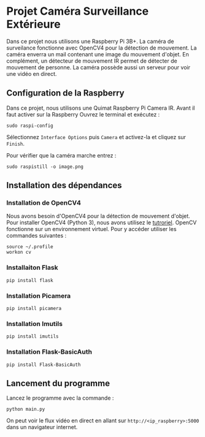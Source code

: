 # Projet Caméra Surveillance Extérieure

Dans ce projet nous utilisons une Raspberry Pi 3B+. 
La caméra de surveilance fonctionne avec OpenCV4 pour la détection de mouvement. La caméra enverra un mail contenant une image du mouvement d'objet. En complément, un détecteur de mouvement IR permet de détecter de mouvement de personne. La caméra possède aussi un serveur pour voir une vidéo en direct.

## Configuration de la Raspberry
Dans ce projet, nous utilisons une Quimat Raspberry Pi Camera IR. Avant il faut activer sur la Raspberry 
Ouvrez le terminal et exécutez :
````
sudo raspi-config
`````
Sélectionnez `Interface Options` puis `Camera` et activez-la et cliquez sur `Finish`.

Pour vérifier que la caméra marche entrez :
`````
sudo raspistill -o image.png
``````
## Installation des dépendances
### Installation de OpenCV4
Nous avons besoin d'OpenCV4 pour la détection de mouvement d'objet. Pour installer OpenCV4 (Python 3), nous avons utilisez le [tutroriel](https://www.pyimagesearch.com/2018/09/26/install-opencv-4-on-your-raspberry-pi/).
OpenCV fonctionne sur un environnement virtuel. Pour y accéder utiliser les commandes suivantes :
``````
source ~/.profile
workon cv
```````

### Installaiton Flask

`````
pip install flask
`````

### Installation Picamera

`````
pip install picamera
`````

### Installation Imutils

`````
pip install imutils
`````

### Installation Flask-BasicAuth

`````
pip install Flask-BasicAuth
`````

## Lancement du programme
Lancez le programme avec la commande :
``````
python main.py
``````
On peut voir le flux vidéo en direct en allant sur `http://<ip_raspberry>:5000` dans un navigateur internet.
